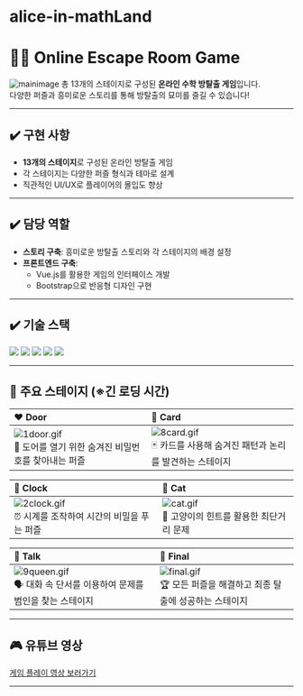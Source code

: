 # alice-in-mathLand

# 🕵️‍♂️ Online Escape Room Game
![mainimage](https://github.com/user-attachments/assets/b082286d-934d-48c5-a34f-0c48dee0ccb4)
총 13개의 스테이지로 구성된 **온라인 수학 방탈출 게임**입니다. <br>
다양한 퍼즐과 흥미로운 스토리를 통해 방탈출의 묘미를 즐길 수 있습니다!


---

## ✔️ 구현 사항

- **13개의 스테이지**로 구성된 온라인 방탈출 게임
- 각 스테이지는 다양한 퍼즐 형식과 테마로 설계
- 직관적인 UI/UX로 플레이어의 몰입도 향상

---

## ✔️ 담당 역할

- **스토리 구축**: 흥미로운 방탈출 스토리와 각 스테이지의 배경 설정
- **프론트엔드 구축**: 
  - Vue.js를 활용한 게임의 인터페이스 개발
  - Bootstrap으로 반응형 디자인 구현

---

## ✔️ 기술 스택

<p>
<img src="https://img.shields.io/badge/html5-E34F26?style=for-the-badge&logo=html5&logoColor=white">
<img src="https://img.shields.io/badge/css-1572B6?style=for-the-badge&logo=css3&logoColor=white">
<img src="https://img.shields.io/badge/javascript-F7DF1E?style=for-the-badge&logo=javascript&logoColor=black">
<img src="https://img.shields.io/badge/jquery-0769AD?style=for-the-badge&logo=jquery&logoColor=white">
<img src="https://img.shields.io/badge/vue.js-4FC08D?style=for-the-badge&logo=vue.js&logoColor=white">
</p>

---

## 🌟 주요 스테이지 (※긴 로딩 시간)

| **❤️ Door** | **🧡 Card** |
|:------------|:-----------|
| ![1door.gif](images/1door.gif)  <br>🔑 도어를 열기 위한 숨겨진 비밀번호를 찾아내는 퍼즐 | ![8card.gif](images/8card.gif)  <br>🃏 카드를 사용해 숨겨진 패턴과 논리를 발견하는 스테이지 |

| **💜 Clock** | **💚 Cat** |
|:-------------|:----------|
| ![2clock.gif](images/2clock.gif)  <br>⏰ 시계를 조작하여 시간의 비밀을 푸는 퍼즐 | ![cat.gif](images/cat.gif)  <br>🐾 고양이의 힌트를 활용한 최단거리 문제 |

| **💛 Talk** | **💚 Final** |
|:------------|:------------|
| ![9queen.gif](images/9queen.gif)  <br>🗣️ 대화 속 단서를 이용하여 문제를 범인을 찾는 스테이지 | ![final.gif](images/final2.gif)  <br>🏆 모든 퍼즐을 해결하고 최종 탈출에 성공하는 스테이지 |


---

## 🎮 유튜브 영상

[게임 플레이 영상 보러가기](https://www.youtube.com/watch?v=bX1xGlFm-a8)

---
